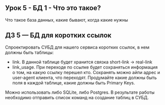 ## Урок 5 - БД 1 - Что это такое?
Что такое база данных, какие бывают, когда какие нужны

## ДЗ 5 — БД для коротких ссылок
Спроектировать СУБД для нашего сервиса коротких ссылок, в нем должны быть таблицы:
- link. В данной таблице будет хранится связка short-link -> real-link
- link_usage. При переходе по ссылке будет сохраняться информация о том, на какую ссылку перешел кто. Сохранять можно айпи адрес и user-agent клиента, что переходят.
Продумайте какие должны быть поля в каждой таблице, какие должны быть Primary Keys.

Можно использовать либо SQLite, либо Postgres. В результате работы необходимо отправить список команд на создание таблиц в СУБД.
